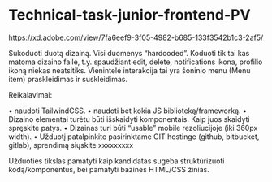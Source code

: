 # Technical-task-junior-frontend-PV

https://xd.adobe.com/view/7fa6eef9-3f05-4982-b685-133f3542b1c3-2af5/

Sukoduoti duotą dizainą. Visi duomenys “hardcoded”. Koduoti tik tai kas matoma dizaino
faile, t.y. spaudžiant edit, delete, notifications ikona, profilio ikoną niekas neatsitiks.
Vienintelė interakcija tai yra šoninio menu (Menu item) praskleidimas ir suskleidimas.

Reikalavimai:

• naudoti TailwindCSS.
• naudoti bet kokia JS biblioteką/frameworką.
• Dizaino elementai turėtu būti išskaidyti komponentais. Kaip juos skaidyti
spręskite patys.
• Dizainas turi būti “usable” mobile rezoliucijoje (iki 360px width).
• Užduotį patalpinkite pasirinktame GIT hostinge (github, bitbucket, gitlab),
sprendimą siųskite xxxxxxxxx

Užduoties tikslas pamatyti kaip kandidatas sugeba struktūrizuoti kodą/komponentus, bei
pamatyti bazines HTML/CSS žinias.